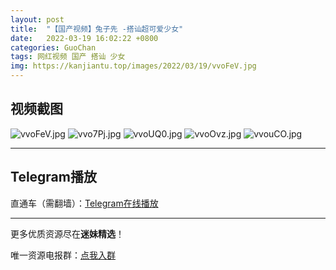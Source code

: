 ```yaml
---
layout: post
title:  "【国产视频】兔子先 -搭讪超可爱少女"
date:   2022-03-19 16:02:22 +0800
categories: GuoChan
tags: 网红视频 国产 搭讪 少女
img: https://kanjiantu.top/images/2022/03/19/vvoFeV.jpg
---
```



## 视频截图

![vvoFeV.jpg](https://kanjiantu.top/images/2022/03/19/vvoFeV.jpg)
![vvo7Pj.jpg](https://kanjiantu.top/images/2022/03/19/vvo7Pj.jpg)
![vvoUQ0.jpg](https://kanjiantu.top/images/2022/03/19/vvoUQ0.jpg)
![vvoOvz.jpg](https://kanjiantu.top/images/2022/03/19/vvoOvz.jpg)
![vvouCO.jpg](https://kanjiantu.top/images/2022/03/19/vvouCO.jpg)

* * *
## Telegram播放

直通车（需翻墙）：[Telegram在线播放](https://t.me/mimeijingxuan/176)

* * *
更多优质资源尽在**迷妹精选**！

唯一资源电报群：[点我入群](https://t.me/mimeijingxuan)


